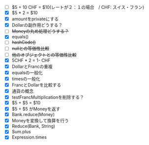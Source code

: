 - [ ] $5 + 10 CHF = $10(レートが２：１の場合　/ CHF: スイス・フラン)
- [x] $5 * 2 = $10
- [x] amountをprivateにする
- [x] Dollarの副作用どうする？
- [ ] ~~Moneyの丸め処理どうする？~~
- [x] equals()
- [ ] ~~hashCode()~~
- [ ] ~~nullとの等価性比較~~
- [ ] ~~他のオブジェクトとの等価性比較~~
- [x] 5CHF * 2 = 1- CHF
- [x] DollarとFrancの重複
- [x] equalsの一般化
- [x] timesの一般化
- [x] FrancとDollarを比較する
- [x] 通貨の概念
- [x] testFrancMultiplicationを削除する？
- [x] $5 + $5 = $10
- [x] $5 + $5 がMoneyを返す
- [x] Bank.reduce(Money)
- [x] Moneyを変換して換算を行う
- [x] Reduce(Bank, String)
- [x] Sum.plus
- [x] Expression.times